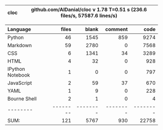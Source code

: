 cloc|github.com/AlDanial/cloc v 1.78  T=0.51 s (236.6 files/s, 57587.6 lines/s)
--- | ---

Language|files|blank|comment|code
:-------|-------:|-------:|-------:|-------:
Python|46|1545|859|9274
Markdown|59|2780|0|7568
CSS|6|1341|34|3289
HTML|4|32|0|928
IPython Notebook|1|0|0|797
JavaScript|2|59|37|670
YAML|1|9|0|228
Bourne Shell|2|1|0|4
--------|--------|--------|--------|--------
SUM:|121|5767|930|22758
